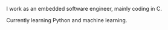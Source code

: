 I work as an embedded software engineer, mainly coding in C.

Currently learning Python and machine learning.



<!---
urban-achiever/urban-achiever is a ✨ special ✨ repository because its `README.md` (this file) appears on your GitHub profile.
You can click the Preview link to take a look at your changes.
--->
